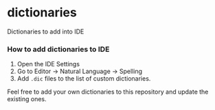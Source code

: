 # dictionaries
Dictionaries to add into IDE


### How to add dictionaries to IDE
1. Open the IDE Settings
2. Go to Editor -> Natural Language -> Spelling
3. Add `.dic` files to the list of custom dictionaries.

Feel free to add your own dictionaries to this repository and update the existing ones.